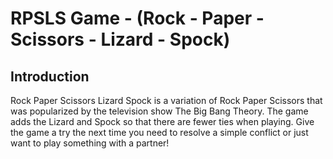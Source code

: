 # RPSLS Game - (Rock - Paper - Scissors - Lizard - Spock)
## Introduction
Rock Paper Scissors Lizard Spock is a variation of Rock Paper Scissors that was popularized by the television show The Big Bang Theory. The game adds the Lizard and Spock so that there are fewer ties when playing. Give the game a try the next time you need to resolve a simple conflict or just want to play something with a partner!

